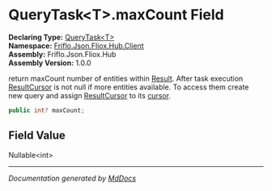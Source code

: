﻿<!--  
  <auto-generated>   
    The contents of this file were generated by a tool.  
    Changes to this file may be list if the file is regenerated  
  </auto-generated>   
-->

# QueryTask\<T\>.maxCount Field

**Declaring Type:** [QueryTask\<T\>](../index.md)  
**Namespace:** [Friflo.Json.Fliox.Hub.Client](../../index.md)  
**Assembly:** Friflo.Json.Fliox.Hub  
**Assembly Version:** 1.0.0

 return maxCount number of entities within [Result](../properties/Result.md).             After task execution [ResultCursor](../properties/ResultCursor.md) is not null if more entities available.             To access them create new query and assign [ResultCursor](../properties/ResultCursor.md) to its [cursor](cursor.md).   

```csharp
public int? maxCount;
```

## Field Value

Nullable\<int\>

___

*Documentation generated by [MdDocs](https://github.com/ap0llo/mddocs)*

